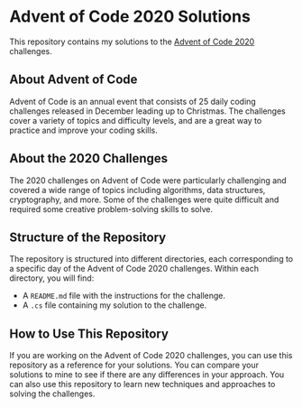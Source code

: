 # Advent of Code 2020 Solutions

This repository contains my solutions to the [Advent of Code 2020](https://adventofcode.com/2020) challenges.

## About Advent of Code

Advent of Code is an annual event that consists of 25 daily coding challenges released in December leading up to Christmas. The challenges cover a variety of topics and difficulty levels, and are a great way to practice and improve your coding skills.

## About the 2020 Challenges

The 2020 challenges on Advent of Code were particularly challenging and covered a wide range of topics including algorithms, data structures, cryptography, and more. Some of the challenges were quite difficult and required some creative problem-solving skills to solve.

## Structure of the Repository

The repository is structured into different directories, each corresponding to a specific day of the Advent of Code 2020 challenges. Within each directory, you will find:

- A `README.md` file with the instructions for the challenge.
- A `.cs` file containing my solution to the challenge.

## How to Use This Repository

If you are working on the Advent of Code 2020 challenges, you can use this repository as a reference for your solutions. You can compare your solutions to mine to see if there are any differences in your approach. You can also use this repository to learn new techniques and approaches to solving the challenges.
